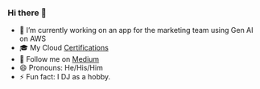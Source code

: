 ### Hi there 👋


- 🔭 I’m currently working on an app for the marketing team using Gen AI on AWS
- 🎓 My Cloud [Certifications](https://www.credly.com/users/amarpreet-singh.4cbbaae3/badges) 
- 📃 Follow me on [Medium](https://amarpreet-s.medium.com/)
- 😄 Pronouns: He/His/Him
- ⚡ Fun fact: I DJ as a hobby. 
